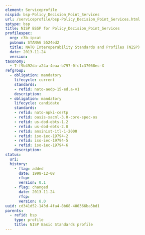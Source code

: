 ```yaml
---
element: Serviceprofile
nispid: bsp-Policy_Decision_Point_Services
url: /serviceprofile/bsp-Policy_Decision_Point_Services.html
sptype: bsp
title: NISP BSSP for Policy_Decision_Point_Services
profilespec:
  org: c3b-ipcat
  pubnum: STANAG 5524ed2
  title: NATO Interoperability Standards and Profiles (NISP)
  date: 2013-11-24
  version: 
taxonomy:
  - T-f9b492da-a24a-4eaa-b797-0fc1c37068ec-X
refgroup:
  - obligation: mandatory
    lifecycle: current
    standards: 
    - refid: nato-aedp-15-ed.a-v1
    description: 
  - obligation: mandatory
    lifecycle: candidate
    standards: 
    - refid: nato-npki-certp
    - refid: oasis-xacml-3.0-core-spec-os
    - refid: us-dod-ebts-1.2
    - refid: us-dod-ebts-2.0
    - refid: ansinist-itl-1-2000
    - refid: iso-iec-19794-2
    - refid: iso-iec-19794-5
    - refid: iso-iec-19794-6
    description: 
status:
  uri: 
  history: 
    - flag: added
      date: 1998-12-08
      rfcp: 
      version: 0.1
    - flag: changed
      date: 2013-11-24
      rfcp: 
      version: 8.0
uuid: cd341d52-143d-4fa4-8b68-400366ba5bd1
parents:
  - refid: bsp
    type: profile
    title: NISP Basic Standards profile
---
```

